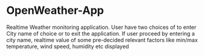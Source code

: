 # OpenWeather-App
Realtime Weather monitoring application. User have two choices of to enter City name of choice or to exit the application. If user proceed by entering a city name, realtime value of some pre-decided relevant factors like min/max temperature, wind speed, humidity etc displayed

